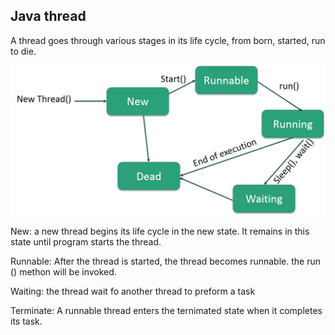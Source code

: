 ## Java thread
A thread goes through various stages in its life cycle, from born, started, run to die. 

![Thread cycle](images/Thread_Life_Cycle.jpg)

New: a new thread begins its life cycle in the new state. It remains in this state until program starts the thread.

Runnable: After the thread is started, the thread becomes runnable. the run () methon will be invoked.

Waiting: the thread wait fo another thread to preform a task

Terminate: A runnable thread enters the ternimated state when it completes its task.